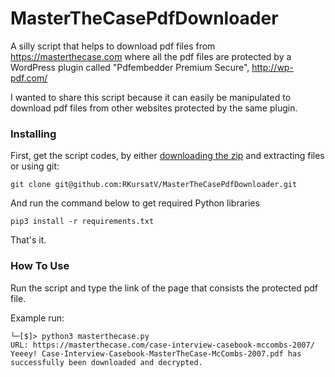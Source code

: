 MasterTheCasePdfDownloader
==============================


A silly script that helps to download pdf files from https://masterthecase.com where all the pdf files are protected by a WordPress plugin called "Pdfembedder Premium Secure", http://wp-pdf.com/

I wanted to share this script because it can easily be manipulated to download pdf files from other websites protected by the same plugin. 

### Installing

First, get the script codes, by either [downloading the zip](https://github.com/RKursatV/MasterTheCasePdfDownloader/archive/main.zip) and extracting files or using git:

```
git clone git@github.com:RKursatV/MasterTheCasePdfDownloader.git
```

And run the command below to get required Python libraries

```
pip3 install -r requirements.txt
```

That's it.

### How To Use
Run the script and type the link of the page that consists the protected pdf file. 

Example run:
```
└─[$]> python3 masterthecase.py 
URL: https://masterthecase.com/case-interview-casebook-mccombs-2007/
Yeeey! Case-Interview-Casebook-MasterTheCase-McCombs-2007.pdf has successfully been downloaded and decrypted.
```
